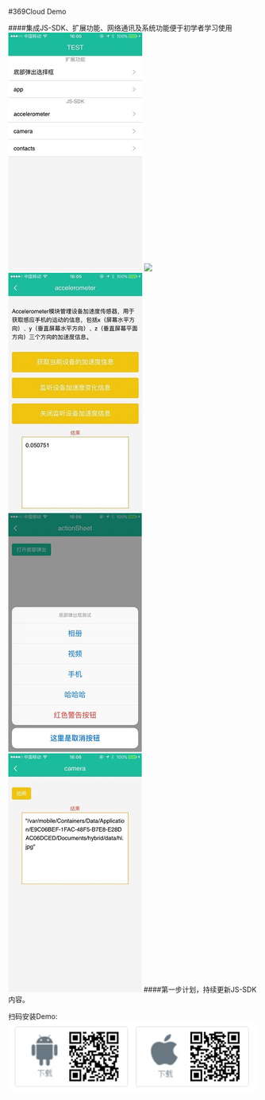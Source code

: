 #369Cloud Demo

####集成JS-SDK、扩展功能、网络通讯及系统功能便于初学者学习使用
![](doc/img/demo-home.jpg "")
![](doc/img/demo-jssdk-app.jpg "")
![](doc/img/demo-accelerator.jpg "")
![](doc/img/demo-actionsheet.jpg "")
![](doc/img/demo-camera.jpg "")
####第一步计划，持续更新JS-SDK内容。

扫码安装Demo:</br>
![](doc/img/qrcode.png "App Download Url")